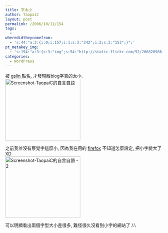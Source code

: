 ```yaml
---
title: 字太小
author: TaopaiC
layout: post
permalink: /2006/10/11/154
tags:
  - 
wheredidtheycomefrom:
  - 's:44:"a:3:{i:0;i:157;i:1;s:3:"242";i:2;s:3:"153";}";'
pt_metakey_img:
  - 's:194:"a:3:{s:3:"img";s:54:"http://static.flickr.com/92/266820986_f33f8a689f_m.jpg";s:3:"alt";s:33:"Screenshot-TaopaiC的自言自語";s:3:"url";s:47:"http://www.flickr.com/photos/taopaic/266820986/";}";'
categories:
  - WordPress
---
```

被 <a href="http://blog.gslin.org/archives/2006/10/11/789/" target="_blank">gslin 點名</a>, 才發現敝blog字真的太小.  
[<img src="http://static.flickr.com/92/266820986_f33f8a689f_m.jpg" alt="Screenshot-TaopaiC的自言自語" height="197" width="240" />][1]  
<!--more-->

  
之前我並沒有察覺字這麼小, 因為我在用的 <a href="http://www.mozilla.com/firefox/" target="_blank">firefox</a> 不知道怎麼設定, 把小字變大了 XD  
[<img src="http://static.flickr.com/114/266820987_c2d67dd4b3_m.jpg" alt="Screenshot-TaopaiC的自言自語 - 2" height="195" width="240" />][2]

可以明顯看出兩個字型大小差很多, 難怪很久沒看到小字的網站了 /.\

 [1]: http://www.flickr.com/photos/taopaic/266820986/ "Photo Sharing"
 [2]: http://www.flickr.com/photos/taopaic/266820987/ "Photo Sharing"